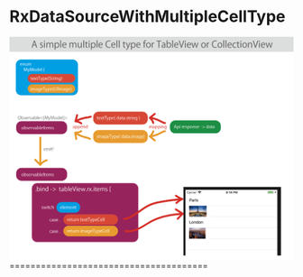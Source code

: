 # RxDataSourceWithMultipleCellType
<img src="bg.png" alt="by park"> 
======================================
